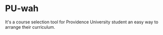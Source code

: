 # PU-wah
It's a course selection tool for Providence University student an easy way to arrange their curriculum.
